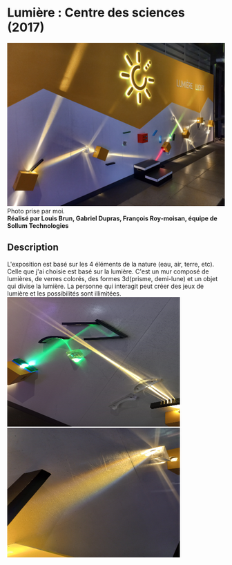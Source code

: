 # Lumière : Centre des sciences (2017)
![photo](media/vue_ensemble_lumiere.jpg) <br>
Photo prise par moi. <br> 
**Réalisé par Louis Brun, Gabriel Dupras, François Roy-moisan, équipe de Sollum Technologies**
## Description
L'exposition est basé sur les 4 éléments de la nature (eau, air, terre, etc). Celle que j'ai
choisie est basé sur la lumière. C'est un mur composé de lumières, de verres colorés, des
formes 3d(prisme, demi-lune) et un objet qui divise la lumière. La personne qui interagit
peut créer des jeux de lumière et les possibilités sont illimitées.
<img src="media/description_exemple_1.jpg" width="400" height="300">  <img src="media/description_exemple_2.jpg" width="400" height="300">
